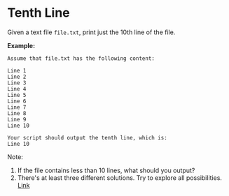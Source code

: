 # Tenth Line

Given a text file `file.txt`, print just the 10th line of the file.

**Example:**

```
Assume that file.txt has the following content:

Line 1
Line 2
Line 3
Line 4
Line 5
Line 6
Line 7
Line 8
Line 9
Line 10

Your script should output the tenth line, which is:
Line 10
```

Note:

1. If the file contains less than 10 lines, what should you output?
2. There's at least three different solutions. Try to explore all possibilities.
   [Link](https://leetcode.com/problems/tenth-line/)
